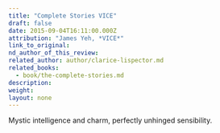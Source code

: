 ```yaml
---
title: "Complete Stories VICE"
draft: false
date: 2015-09-04T16:11:00.000Z
attribution: "James Yeh, *VICE*"
link_to_original:
nd_author_of_this_review:
related_author: author/clarice-lispector.md
related_books:
  - book/the-complete-stories.md
description:
weight:
layout: none
---
```

Mystic intelligence and charm, perfectly unhinged sensibility.

